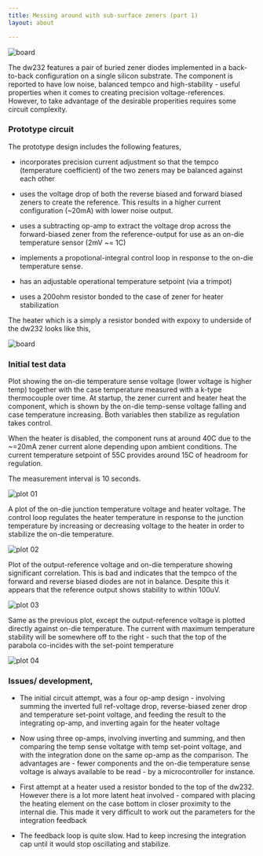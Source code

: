 ```yaml
---
title: Messing around with sub-surface zeners (part 1)
layout: about

---
```



![board](/public/images/dw232/DSC02609.JPG)

The dw232 features a pair of buried zener diodes implemented in a back-to-back configuration on a single silicon substrate. The component is reported to have low noise, balanced tempco and high-stability - useful properties when it comes to creating precision voltage-references. However, to take advantage of the desirable properities requires some circuit complexity.

### Prototype circuit

The prototype design includes the following features,

  - incorporates precision current adjustment so that the tempco (temperature coefficient) of the two zeners may be balanced against each other 

  - uses the voltage drop of both the reverse biased and forward biased zeners to create the reference. This 
    results in a higher current configuration (~20mA) with lower noise output.

  - uses a subtracting op-amp to extract the voltage drop across the forward-biased zener from the reference-output for use as an on-die temperature sensor (2mV ~= 1C)

  - implements a propotional-integral control loop in response to the on-die temperature sense. 

  - has an adjustable operational temperature setpoint (via a trimpot)

  - uses a 200ohm resistor bonded to the case of zener for heater stabilization



The heater which is a simply a resistor bonded with expoxy to underside of the dw232 looks like this,

![board](/public/images/dw232/DSC02594.JPG)

### Initial test data

Plot showing the on-die temperature sense voltage (lower voltage is higher temp) together with the case temperature measured with a k-type thermocouple over time. At startup, the zener current and heater heat the component, which is shown by the on-die temp-sense voltage falling and case temperature increasing. Both variables then stabilize as regulation takes control. 

When the heater is disabled, the component runs at around 40C due to the ~=20mA zener current alone depending upon ambient conditions. The current temperature setpoint of 55C provides around 15C of headroom for regulation.

The measurement interval is 10 seconds. 

![plot 01](/public/images/dw232/run-02/plot-01.png)

A plot of the on-die junction temperature voltage and heater voltage. The control loop regulates the heater temperature in response to the junction temperature by increasing or decreasing voltage to the heater in order to stabilize the on-die temperature.

![plot 02](/public/images/dw232/run-02/plot-02.png)

Plot of the output-reference voltage and on-die temperature showing significant correlation. This is bad and indicates that the tempco of the forward and reverse biased diodes are not in balance. Despite this it appears that the reference output shows stability to within 100uV.

![plot 03](/public/images/dw232/run-02/plot-03.png)

Same as the previous plot, except the output-reference voltage is plotted directly against on-die temperature. The current with maximum temperature stability will be somewhere off to the right - such that the top of the parabola co-incides with the set-point temperature

![plot 04](/public/images/dw232/run-02/plot-04.png)


### Issues/ development,

  - The initial circuit attempt, was a four op-amp design - involving summing the inverted full ref-voltage drop, reverse-biased zener drop and temperature set-point voltage, and feeding the result to the integrating op-amp, and inverting again for the heater voltage 

  - Now using three op-amps, involving inverting and summing, and then comparing the temp sense voltatge with temp set-point voltage, and with the integration done on the same op-amp as the comparison. The advantages are - fewer components and the on-die temperature sense voltage is always available to be read - by a microcontroller for instance.

  - First attempt at a heater used a resistor bonded to the top of the dw232. However there is a lot more latent heat involved - compared with placing the heating element on the case bottom in closer proximity to the internal die. This made it very difficult to work out the parameters for the integration feedback  

  - The feedback loop is quite slow. Had to keep incresing the integration cap until it would stop oscillating and stabilize. 


